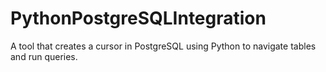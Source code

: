 # PythonPostgreSQLIntegration
A tool that creates a cursor in PostgreSQL using Python to navigate tables and run queries.
